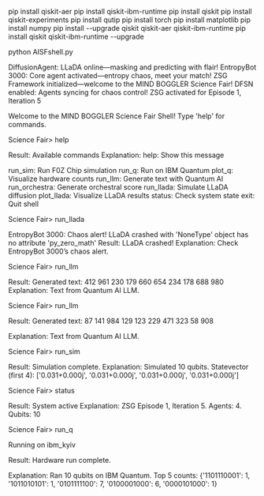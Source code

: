 
pip install qiskit-aer
pip install qiskit-ibm-runtime
pip install qiskit
pip install qiskit-experiments
pip install qutip
pip install torch
pip install matplotlib
pip install numpy
pip install --upgrade qiskit qiskit-aer qiskit-ibm-runtime
pip install qiskit qiskit-ibm-runtime --upgrade


python AISFshell.py

DiffusionAgent: LLaDA online—masking and predicting with flair!
EntropyBot 3000: Core agent activated—entropy chaos, meet your match!
ZSG Framework initialized—welcome to the MIND BOGGLER Science Fair!
DFSN enabled: Agents syncing for chaos control!
ZSG activated for Episode 1, Iteration 5

Welcome to the MIND BOGGLER Science Fair Shell! Type 'help' for commands.


Science Fair> help

Result: Available commands
Explanation: help: Show this message

run_sim: Run F0Z Chip simulation
run_q: Run on IBM Quantum 
plot_q: Visualize hardware counts 
run_llm: Generate text with Quantum AI 
run_orchestra: Generate orchestral score 
run_llada: Simulate LLaDA diffusion 
plot_llada: Visualize LLaDA results 
status: Check system state 
exit: Quit shell

Science Fair> run_llada

EntropyBot 3000: Chaos alert! LLaDA crashed with 'NoneType' object has no attribute 'py_zero_math' 
Result: LLaDA crashed!
Explanation: Check EntropyBot 3000’s chaos alert.  

Science Fair> run_llm 

Result: Generated text: 412 961 230 179 660 654 234 178 688 980 
Explanation: Text from Quantum AI LLM.

Science Fair> run_llm 

Result: Generated text: 87 141 984 129 123 229 471 323 58 908

Explanation: Text from Quantum AI LLM.

Science Fair> run_sim

Result: Simulation complete. 
Explanation: Simulated 10 qubits. Statevector (first 4): ['0.031+0.000j', '0.031+0.000j', '0.031+0.000j', '0.031+0.000j']

Science Fair> status

Result: System active 
Explanation: ZSG Episode 1, Iteration 5. Agents: 4. Qubits: 10 

Science Fair> run_q 

Running on ibm_kyiv

Result: Hardware run complete.

Explanation: Ran 10 qubits on IBM Quantum. Top 5 counts: {'1101110001': 1, '1011010101': 1, '0101111100': 7, '0100001000': 6, '0000101000': 1}
